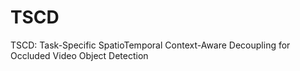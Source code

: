 # TSCD
TSCD: Task-Specific SpatioTemporal Context-Aware Decoupling for Occluded Video Object Detection
